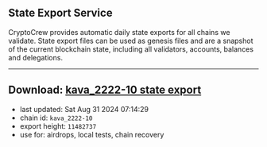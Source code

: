 ## State Export Service
CryptoCrew provides automatic daily state exports for all chains we validate. State export files can be used as genesis files and are a snapshot of the current blockchain state, including all validators, accounts, balances and delegations.

---
**Download: [kava_2222-10 state export](https://dl-eu2.ccvalidators.com/SERVICE/kava/kava_2222-10_export_11482737.json)**
---

- last updated: Sat Aug 31 2024 07:14:29
- chain id: `kava_2222-10`
- export height: `11482737`
- use for: airdrops, local tests, chain recovery
